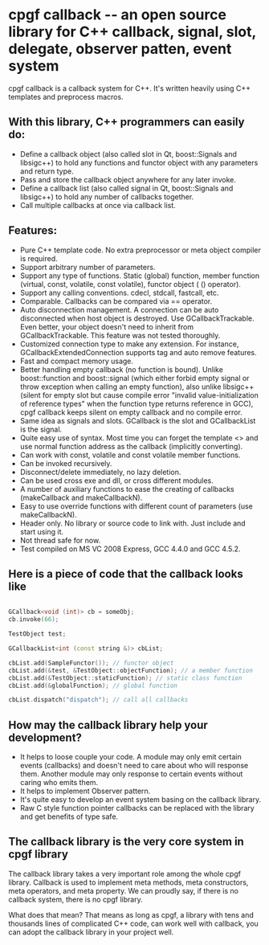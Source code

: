 

# cpgf callback -- an open source library for C++ callback, signal, slot, delegate, observer patten, event system

cpgf callback is a callback system for C++. It's written heavily using C++ templates and preprocess macros.
## With this library, C++ programmers can easily do:

  * Define a callback object (also called slot in Qt, boost::Signals and libsigc++) to hold any functions and functor object with any parameters and return type.
  * Pass and store the callback object anywhere for any later invoke.
  * Define a callback list (also called signal in Qt, boost::Signals and libsigc++) to hold any number of callbacks together.
  * Call multiple callbacks at once via callback list.

## Features:

  * Pure C++ template code. No extra preprocessor or meta object compiler is required.
  * Support arbitrary  number of parameters.
  * Support any type of functions. Static (global) function, member function (virtual, const, volatile, const volatile), functor object ( () operator).
  * Support any calling conventions. cdecl, stdcall, fastcall, etc.
  * Comparable. Callbacks can be compared via == operator.
  * Auto disconnection management. A connection can be auto disconnected when host object is destroyed.  Use GCallbackTrackable. Even better, your object doesn't need to inherit from GCallbackTrackable. This feature was not tested thoroughly.
  * Customized connection type to make any extension. For instance, GCallbackExtendedConnection supports tag and auto remove features.
  * Fast and compact memory usage.
  * Better handling empty callback (no function is bound). Unlike boost::function and boost::signal (which either forbid empty signal or throw exception when calling an empty function), also unlike libsigc++ (silent for empty slot but cause compile error "invalid value-initialization of reference types" when the function type returns reference in GCC), cpgf callback keeps silent on empty callback and no compile error.
  * Same idea as signals and slots. GCallback is the slot and GCallbackList is the signal.
  * Quite easy use of syntax. Most time you can forget the template <> and use normal function address as the callback (implicitly converting).
  * Can work with const, volatile and const volatile member functions.
  * Can be invoked recursively.
  * Disconnect/delete immediately, no lazy deletion.
  * Can be used cross exe and dll, or cross different modules.
  * A number of auxiliary  functions to ease the creating of callbacks (makeCallback and makeCallbackN).
  * Easy to use override functions with different count of parameters (use makeCallbackN).
  * Header only. No library or source code to link with. Just include and start using it.
  * Not thread safe for now.
  * Test compiled on MS VC 2008 Express, GCC 4.4.0 and GCC 4.5.2.

 
## Here is a piece of code that the callback looks like
```c++

GCallback<void (int)> cb = someObj;
cb.invoke(66);

TestObject test;

GCallbackList<int (const string &)> cbList;

cbList.add(SampleFunctor()); // functor object
cbList.add(&test, &TestObject::objectFunction); // a member function
cbList.add(&TestObject::staticFunction); // static class function
cbList.add(&globalFunction); // global function

cbList.dispatch("dispatch"); // call all callbacks
```


## How may the callback library help your development?

  * It helps to loose couple your code. A module may only emit certain events (callbacks) and doesn't need to care about who will response them. Another module may only response to certain events without caring who emits them.
  * It helps to implement Observer pattern.
  * It's quite easy to develop an event system basing on the callback library.
  * Raw C style function pointer callbacks can be replaced with the library and get benefits of type safe.


## The callback library is the very core system in cpgf library

The callback library takes a very important role among the whole cpgf library. Callback is used to implement meta methods, meta constructors, meta operators, and meta property. We can proudly say, if there is no callback system, there is no cpgf library.

What does that mean? That means as long as cpgf, a library with tens and thousands lines of complicated C++ code, can work well with callback, you can adopt the callback library in your project well.
